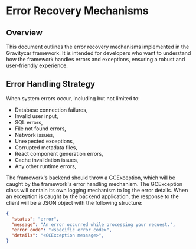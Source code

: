 # Error Recovery Mechanisms

## Overview
This document outlines the error recovery mechanisms implemented in the Gravitycar framework. It is intended for developers who want to understand how the framework handles errors and exceptions, ensuring a robust and user-friendly experience.

## Error Handling Strategy
When system errors occur, including but not limited to:
- Database connection failures,
- Invalid user input,
- SQL errors,
- File not found errors,
- Network issues,
- Unexpected exceptions,
- Corrupted metadata files,
- React component generation errors,
- Cache invalidation issues,
- Any other runtime errors,

The framework's backend should throw a GCException, which will be caught by the framework's error handling mechanism. 
The GCException class will contain its own logging mechanism to log the error details. 
When an exception is caught by the backend application, the response to the client will be a JSON object with the following structure:

```json
{
  "status": "error",
  "message": "An error occurred while processing your request.",
  "error_code": "<specific_error_code>",
  "details": "<GCException message>",
}
```